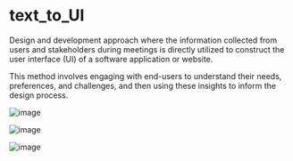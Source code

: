 # text_to_UI

Design and development approach where the information collected from users and stakeholders during meetings is directly utilized to construct the user interface (UI) of a software application or website. 

This method involves engaging with end-users to understand their needs, preferences, and challenges, and then using these insights to inform the design process. 

![image](https://github.com/user-attachments/assets/d29a0f25-0bbc-40f3-9d56-7b4888ae6b2d)


![image](https://github.com/user-attachments/assets/d73ac5ad-3c37-491b-862d-ec00536b6715)


![image](https://github.com/user-attachments/assets/1fae3d2b-6bbd-4819-a0d2-6914ac12e84d)
